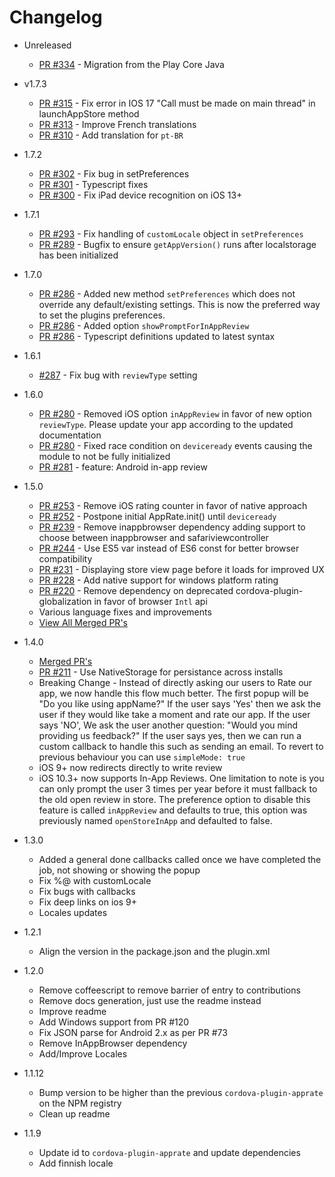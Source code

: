 # Changelog

- Unreleased
  - [PR #334](https://github.com/pushandplay/cordova-plugin-apprate/pull/334) - Migration from the Play Core Java

- v1.7.3
  - [PR #315](https://github.com/pushandplay/cordova-plugin-apprate/pull/315) - Fix error in IOS 17 "Call must be made on main thread" in launchAppStore method
  - [PR #313](https://github.com/pushandplay/cordova-plugin-apprate/pull/313) - Improve French translations
  - [PR #310](https://github.com/pushandplay/cordova-plugin-apprate/pull/310) - Add translation for `pt-BR`

- 1.7.2
  - [PR #302](https://github.com/pushandplay/cordova-plugin-apprate/pull/301) - Fix bug in setPreferences
  - [PR #301](https://github.com/pushandplay/cordova-plugin-apprate/pull/301) - Typescript fixes
  - [PR #300](https://github.com/pushandplay/cordova-plugin-apprate/pull/300) - Fix iPad device recognition on iOS 13+

- 1.7.1
  - [PR #293](https://github.com/pushandplay/cordova-plugin-apprate/pull/293) - Fix handling of `customLocale` object in `setPreferences`
  - [PR #289](https://github.com/pushandplay/cordova-plugin-apprate/pull/289) - Bugfix to ensure `getAppVersion()` runs after localstorage has been initialized

- 1.7.0
  - [PR #286](https://github.com/pushandplay/cordova-plugin-apprate/pull/286) - Added new method `setPreferences` which does not override any default/existing settings. This is now the preferred way to set the plugins preferences.
  - [PR #286](https://github.com/pushandplay/cordova-plugin-apprate/pull/286) - Added option `showPromptForInAppReview`
  - [PR #286](https://github.com/pushandplay/cordova-plugin-apprate/pull/286) - Typescript definitions updated to latest syntax

- 1.6.1
  - [#287](https://github.com/pushandplay/cordova-plugin-apprate/issues/287) - Fix bug with `reviewType` setting

- 1.6.0
  - [PR #280](https://github.com/pushandplay/cordova-plugin-apprate/pull/280) - Removed iOS option `inAppReview` in favor of new option `reviewType`. Please update your app according to the updated documentation
  - [PR #280](https://github.com/pushandplay/cordova-plugin-apprate/pull/280) - Fixed race condition on `deviceready` events causing the module to not be fully initialized
  - [PR #281](https://github.com/pushandplay/cordova-plugin-apprate/pull/281) - feature: Android in-app review

- 1.5.0
  - [PR #253](https://github.com/pushandplay/cordova-plugin-apprate/pull/253) - Remove iOS rating counter in favor of native approach
  - [PR #252](https://github.com/pushandplay/cordova-plugin-apprate/pull/252) - Postpone initial AppRate.init() until `deviceready`
  - [PR #239](https://github.com/pushandplay/cordova-plugin-apprate/pull/239) - Remove inappbrowser dependency adding support to choose between inappbrowser and safariviewcontroller
  - [PR #244](https://github.com/pushandplay/cordova-plugin-apprate/pull/244) - Use ES5 var instead of ES6 const for better browser compatibility
  - [PR #231](https://github.com/pushandplay/cordova-plugin-apprate/pull/231) - Displaying store view page before it loads for improved UX
  - [PR #228](https://github.com/pushandplay/cordova-plugin-apprate/pull/228) - Add native support for windows platform rating
  - [PR #220](https://github.com/pushandplay/cordova-plugin-apprate/pull/220) - Remove dependency on deprecated cordova-plugin-globalization in favor of browser `Intl` api
  - Various language fixes and improvements
  - [View All Merged PR's](https://github.com/pushandplay/cordova-plugin-apprate/compare/v1.4.0...master)

- 1.4.0
  - [Merged PR's](https://github.com/pushandplay/cordova-plugin-apprate/pulls?utf8=%E2%9C%93&q=is%3Apr+is%3Aclosed+merged%3A2017-06-24..2018-06-13)
  - [PR #211](https://github.com/pushandplay/cordova-plugin-apprate/pull/211) - Use NativeStorage for persistance across installs
  - Breaking Change - Instead of directly asking our users to Rate our app, we now handle this flow much better. The first popup will be "Do you like using appName?" If the user says 'Yes' then we ask the user if they would like take a moment and rate our app. If the user says 'NO', We ask the user another question: "Would you mind providing us feedback?" If the user says yes, then we can run a custom callback to handle this such as sending an email. To revert to previous behaviour you can use `simpleMode: true`
  - iOS 9+ now redirects directly to write review
  - iOS 10.3+ now supports In-App Reviews. One limitation to note is you can only prompt the user 3 times per year before it must fallback to the old open review in store. The preference option to disable this feature is called `inAppReview` and defaults to true, this option was previously named `openStoreInApp` and defaulted to false.

- 1.3.0
  - Added a general done callbacks called once we have completed the job, not showing or showing the popup
  - Fix %@ with customLocale
  - Fix bugs with callbacks
  - Fix deep links on ios 9+
  - Locales updates

- 1.2.1
  - Align the version in the package.json and the plugin.xml

- 1.2.0
  - Remove coffeescript to remove barrier of entry to contributions
  - Remove docs generation, just use the readme instead
  - Improve readme
  - Add Windows support from PR #120
  - Fix JSON parse for Android 2.x as per PR #73
  - Remove InAppBrowser dependency
  - Add/Improve Locales

- 1.1.12
  - Bump version to be higher than the previous `cordova-plugin-apprate` on the NPM registry
  - Clean up readme

- 1.1.9
  - Update id to `cordova-plugin-apprate` and update dependencies
  - Add finnish locale
